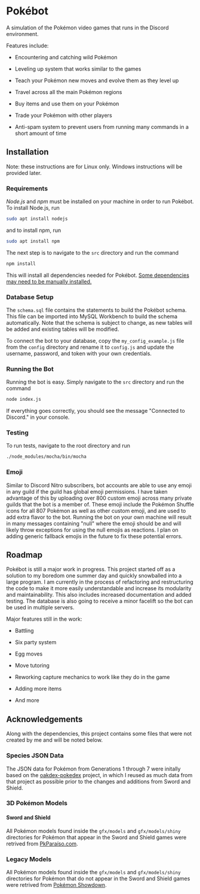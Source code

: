 # Pokébot

A simulation of the Pokémon video games that runs in the Discord environment.

Features include:

* Encountering and catching wild Pokémon

* Leveling up system that works similar to the games

* Teach your Pokémon new moves and evolve them as they level up

* Travel across all the main Pokémon regions

* Buy items and use them on your Pokémon

* Trade your Pokémon with other players

* Anti-spam system to prevent users from running many commands in a short amount of time

## Installation

Note: these instructions are for Linux only. Windows instructions will be provided later.

### Requirements

*Node.js* and *npm* must be installed on your machine in order to run Pokébot. To install Node.js, run

```bash
sudo apt install nodejs
```

and to install npm, run

```bash
sudo apt install npm
```

The next step is to navigate to the `src` directory and run the command

```bash
npm install
```

This will install all dependencies needed for Pokébot. [Some dependencies may need to be manually installed.](https://stackoverflow.com/questions/35207380/how-to-install-npm-peer-dependencies-automatically/35207983)

### Database Setup

The `schema.sql` file contains the statements to build the Pokébot schema. This file can be imported into MySQL Workbench to build the schema automatically. Note that the schema is subject to change, as new tables will be added and existing tables will be modified.

To connect the bot to your database, copy the `my_config_example.js` file from the `config` directory and rename it to `config.js` and update the username, password, and token with your own credentials.

### Running the Bot

Running the bot is easy. Simply navigate to the `src` directory and run the command

```bash
node index.js
```

If everything goes correctly, you should see the message "Connected to Discord." in your console.

### Testing

To run tests, navigate to the root directory and run
```bash
./node_modules/mocha/bin/mocha
```

### Emoji

Similar to Discord Nitro subscribers, bot accounts are able to use any emoji in any guild if the guild has global emoji permissions. I have taken advantage of this by uploading over 800 custom emoji across many private guilds that the bot is a member of. These emoji include the Pokémon Shuffle icons for all 807 Pokémon as well as other custom emoji, and are used to add extra flavor to the bot. Running the bot on your own machine will result in many messages containing "null" where the emoji should be and will likely throw exceptions for using the null emojis as reactions. I plan on adding generic fallback emojis in the future to fix these potential errors.

## Roadmap

Pokébot is still a major work in progress. This project started off as a solution to my boredom one summer day and quickly snowballed into a large program. I am currently in the process of refactoring and restructuring the code to make it more easily understandable and increase its modularity and maintainability. This also includes increased documentation and added testing. The database is also going to receive a minor facelift so the bot can be used in multiple servers.

Major features still in the work:

* Battling

* Six party system

* Egg moves

* Move tutoring

* Reworking capture mechanics to work like they do in the game

* Adding more items

* And more

## Acknowledgements

Along with the dependencies, this project contains some files that were not created by me and will be noted below.

### Species JSON Data

The JSON data for Pokémon from Generations 1 through 7 were initally based on the [oakdex-pokedex](https://github.com/jalyna/oakdex-pokedex) project, in which I reused as much data from that project as possible prior to the changes and additions from Sword and Shield.

### 3D Pokémon Models

#### Sword and Shield

All Pokémon models found inside the `gfx/models` and `gfx/models/shiny` directories for Pokémon that appear in the Sword and Shield games were retrived from [PkParaíso.com](https://www.pkparaiso.com/espada_escudo/sprites_pokemon.php).

### Legacy Models

All Pokémon models found inside the `gfx/models` and `gfx/models/shiny` directories for Pokémon that do not appear in the Sword and Shield games were retrived from [Pokémon Showdown](https://pokemonshowdown.com/).
